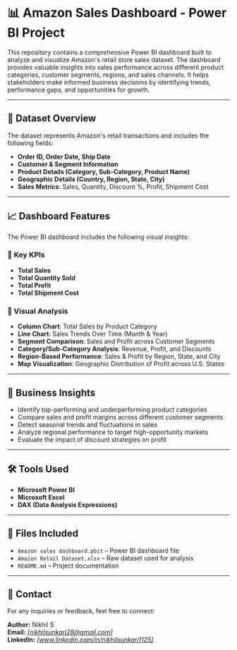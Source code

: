 # 📊 Amazon Sales Dashboard - Power BI Project

This repository contains a comprehensive Power BI dashboard built to analyze and visualize Amazon's retail store sales dataset. The dashboard provides valuable insights into sales performance across different product categories, customer segments, regions, and sales channels. It helps stakeholders make informed business decisions by identifying trends, performance gaps, and opportunities for growth.

---

## 🧾 Dataset Overview

The dataset represents Amazon's retail transactions and includes the following fields:

- **Order ID, Order Date, Ship Date**
- **Customer & Segment Information**
- **Product Details (Category, Sub-Category, Product Name)**
- **Geographic Details (Country, Region, State, City)**
- **Sales Metrics**: Sales, Quantity, Discount %, Profit, Shipment Cost

---

## 📈 Dashboard Features

The Power BI dashboard includes the following visual insights:

### 🔹 Key KPIs
- **Total Sales**
- **Total Quantity Sold**
- **Total Profit**
- **Total Shipment Cost**

### 🔹 Visual Analysis
- **Column Chart**: Total Sales by Product Category
- **Line Chart**: Sales Trends Over Time (Month & Year)
- **Segment Comparison**: Sales and Profit across Customer Segments
- **Category/Sub-Category Analysis**: Revenue, Profit, and Discounts
- **Region-Based Performance**: Sales & Profit by Region, State, and City
- **Map Visualization**: Geographic Distribution of Profit across U.S. States

---

## 🧠 Business Insights

- Identify top-performing and underperforming product categories
- Compare sales and profit margins across different customer segments
- Detect seasonal trends and fluctuations in sales
- Analyze regional performance to target high-opportunity markets
- Evaluate the impact of discount strategies on profit

---

## 🛠️ Tools Used

- **Microsoft Power BI**
- **Microsoft Excel**
- **DAX (Data Analysis Expressions)**

---

## 📁 Files Included

- `Amazon sales dashboard.pbit` – Power BI dashboard file
- `Amazon Retail Dataset.xlsx` – Raw dataset used for analysis
- `README.md` – Project documentation

---

## 📩 Contact

For any inquiries or feedback, feel free to connect:

**Author:** Nikhil S  
**Email:** _[nikhilsunkari28@gmail.com]_  
**LinkedIn:** _[www.linkedin.com/in/nikhilsunkari1125]_
